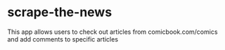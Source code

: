 # scrape-the-news

This app allows users to check out articles from comicbook.com/comics and add comments to specific articles 

